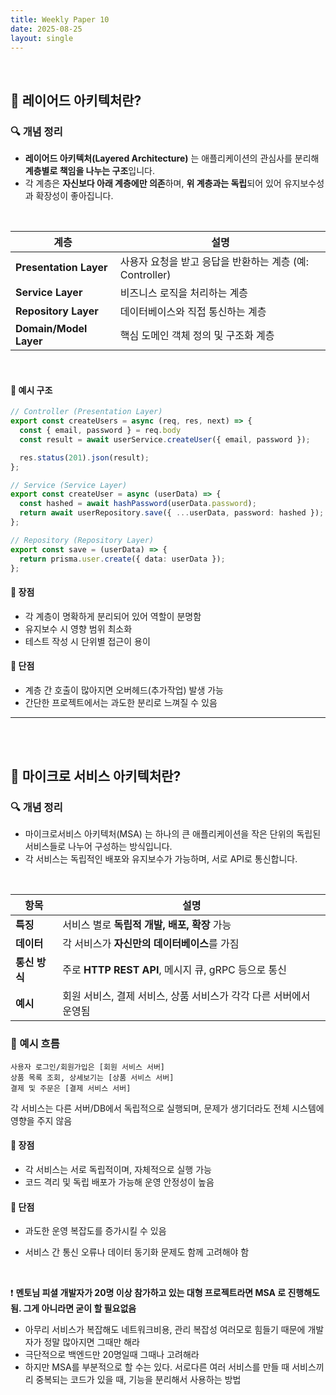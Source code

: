```yaml
---
title: Weekly Paper 10  
date: 2025-08-25  
layout: single  
---
```


<br>

## 📌 레이어드 아키텍처란?

### 🔍 개념 정리
* **레이어드 아키텍처(Layered Architecture)** 는 애플리케이션의 관심사를 분리해 **계층별로 책임을 나누는 구조**입니다.
* 각 계층은 **자신보다 아래 계층에만 의존**하며, **위 계층과는 독립**되어 있어 유지보수성과 확장성이 좋아집니다.

<br>

| 계층        | 설명 |
|------------|------|
| **Presentation Layer** | 사용자 요청을 받고 응답을 반환하는 계층 (예: Controller) |
| **Service Layer**       | 비즈니스 로직을 처리하는 계층 |
| **Repository Layer**    | 데이터베이스와 직접 통신하는 계층 |
| **Domain/Model Layer**  | 핵심 도메인 객체 정의 및 구조화 계층 |

<br>

#### 📍 예시 구조

```ts
// Controller (Presentation Layer)
export const createUsers = async (req, res, next) => {
  const { email, password } = req.body
  const result = await userService.createUser({ email, password });

  res.status(201).json(result);
};

// Service (Service Layer)
export const createUser = async (userData) => {
  const hashed = await hashPassword(userData.password);
  return await userRepository.save({ ...userData, password: hashed });
};

// Repository (Repository Layer)
export const save = (userData) => {
  return prisma.user.create({ data: userData });
};
```

#### 📍 장점
 - 각 계층이 명확하게 분리되어 있어 역할이 분명함
 - 유지보수 시 영향 범위 최소화
 - 테스트 작성 시 단위별 접근이 용이

#### 📍 단점
 - 계층 간 호출이 많아지면 오버헤드(추가작업) 발생 가능
 - 간단한 프로젝트에서는 과도한 분리로 느껴질 수 있음

---

<br><br>

## 📌 마이크로 서비스 아키텍처란?

### 🔍 개념 정리

* 마이크로서비스 아키텍처(MSA) 는 하나의 큰 애플리케이션을 작은 단위의 독립된 서비스들로 나누어 구성하는 방식입니다.
* 각 서비스는 독립적인 배포와 유지보수가 가능하며, 서로 API로 통신합니다.

<br>

| 항목        | 설명                                       |
| --------- | ---------------------------------------- |
| **특징**    | 서비스 별로 **독립적 개발, 배포, 확장** 가능             |
| **데이터**   | 각 서비스가 **자신만의 데이터베이스**를 가짐               |
| **통신 방식** | 주로 **HTTP REST API**, 메시지 큐, gRPC 등으로 통신 |
| **예시**    | 회원 서비스, 결제 서비스, 상품 서비스가 각각 다른 서버에서 운영됨   |

### 📍 예시 흐름

```text
사용자 로그인/회원가입은 [회원 서비스 서버]
상품 목록 조회, 상세보기는 [상품 서비스 서버]
결제 및 주문은 [결제 서비스 서버]
```
각 서비스는 다른 서버/DB에서 독립적으로 실행되며,
문제가 생기더라도 전체 시스템에 영향을 주지 않음

#### 📍 장점
- 각 서비스는 서로 독립적이며, 자체적으로 실행 가능
- 코드 격리 및 독립 배포가 가능해 운영 안정성이 높음

#### 📍 단점
- 과도한 운영 복잡도를 증가시킬 수 있음
- 서비스 간 통신 오류나 데이터 동기화 문제도 함께 고려해야 함

  <br>

❗ **멘토님 피셜 개발자가 20명 이상 참가하고 있는 대형 프로젝트라면 MSA 로 진행해도됨. 그게 아니라면 굳이 할 필요없음**
- 아무리 서비스가 복잡해도 네트워크비용, 관리 복잡성 여러모로 힘들기 때문에 개발자가 정말 많아지면 그때만 해라
- 극단적으로 백엔드만 20명일때 그때나 고려해라
- 하지만 MSA를 부분적으로 할 수는 있다. 서로다른 여러 서비스를 만들 때 서비스끼리 중복되는 코드가 있을 때, 기능을 분리해서 사용하는 방법
